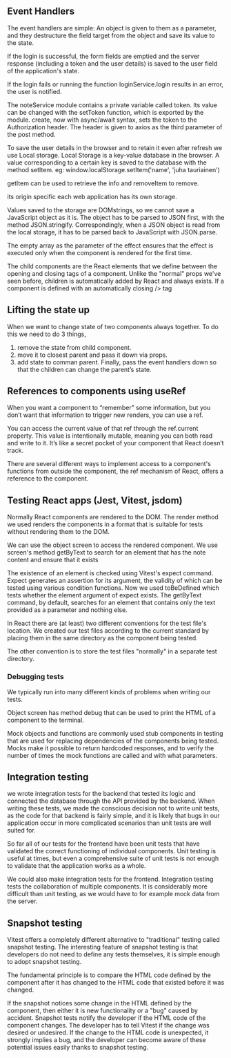 ## Event Handlers
 The event handlers are simple: An object is given to them as a parameter, and they destructure the field target from the object and save its value to the state.

 If the login is successful, the form fields are emptied and the server response (including a token and the user details) is saved to the user field of the application's state.

 If the login fails or running the function loginService.login results in an error, the user is notified.

 The noteService module contains a private variable called token. Its value can be changed with the setToken function, which is exported by the module. create, now with async/await syntax, sets the token to the Authorization header. The header is given to axios as the third parameter of the post method.

 To save the user details in the browser and to retain it even after refresh we use Local storage. Local Storage is a key-value database in the browser. A value corresponding to a certain key is saved to the database with the method setItem.
 eg: window.localStorage.setItem('name', 'juha tauriainen')
 
 getItem can be used to retrieve the info and removeItem to remove.

its origin specific each web application has its own storage.

Values saved to the storage are DOMstrings, so we cannot save a JavaScript object as it is. The object has to be parsed to JSON first, with the method JSON.stringify. Correspondingly, when a JSON object is read from the local storage, it has to be parsed back to JavaScript with JSON.parse.

The empty array as the parameter of the effect ensures that the effect is executed only when the component is rendered for the first time.

The child components are the React elements that we define between the opening and closing tags of a component. Unlike the "normal" props we've seen before, children is automatically added by React and always exists. If a component is defined with an automatically closing /> tag

## Lifting the state up
When we want to change state of two components always together. To do this we need to do 3 things,
1. remove the state from child component.
2. move it to closest parent and pass it down via props.
3. add state to comman parent. Finally, pass the event handlers down so that the children can change the parent’s state.

## References to components using useRef

When you want a component to “remember” some information, but you don’t want that information to trigger new renders, you can use a ref.

You can access the current value of that ref through the ref.current property. This value is intentionally mutable, meaning you can both read and write to it. It’s like a secret pocket of your component that React doesn’t track. 

There are several different ways to implement access to a component's functions from outside the component, the ref mechanism of React, offers a reference to the component.

## Testing React apps (Jest, Vitest, jsdom)

Normally React components are rendered to the DOM. The render method we used renders the components in a format that is suitable for tests without rendering them to the DOM.

We can use the object screen to access the rendered component. We use screen's method getByText to search for an element that has the note content and ensure that it exists

The existence of an element is checked using Vitest's expect command. Expect generates an assertion for its argument, the validity of which can be tested using various condition functions. Now we used toBeDefined which tests whether the element argument of expect exists. The getByText command, by default, searches for an element that contains only the text provided as a parameter and nothing else. 

In React there are (at least) two different conventions for the test file's location. We created our test files according to the current standard by placing them in the same directory as the component being tested.

The other convention is to store the test files "normally" in a separate test directory.

### Debugging tests
We typically run into many different kinds of problems when writing our tests.

Object screen has method debug that can be used to print the HTML of a component to the terminal. 

Mock objects and functions are commonly used stub components in testing that are used for replacing dependencies of the components being tested. Mocks make it possible to return hardcoded responses, and to verify the number of times the mock functions are called and with what parameters.

## Integration testing
we wrote integration tests for the backend that tested its logic and connected the database through the API provided by the backend. When writing these tests, we made the conscious decision not to write unit tests, as the code for that backend is fairly simple, and it is likely that bugs in our application occur in more complicated scenarios than unit tests are well suited for.

So far all of our tests for the frontend have been unit tests that have validated the correct functioning of individual components. Unit testing is useful at times, but even a comprehensive suite of unit tests is not enough to validate that the application works as a whole.

We could also make integration tests for the frontend. Integration testing tests the collaboration of multiple components. It is considerably more difficult than unit testing, as we would have to for example mock data from the server. 

## Snapshot testing
Vitest offers a completely different alternative to "traditional" testing called snapshot testing. The interesting feature of snapshot testing is that developers do not need to define any tests themselves, it is simple enough to adopt snapshot testing.

The fundamental principle is to compare the HTML code defined by the component after it has changed to the HTML code that existed before it was changed.

If the snapshot notices some change in the HTML defined by the component, then either it is new functionality or a "bug" caused by accident. Snapshot tests notify the developer if the HTML code of the component changes. The developer has to tell Vitest if the change was desired or undesired. If the change to the HTML code is unexpected, it strongly implies a bug, and the developer can become aware of these potential issues easily thanks to snapshot testing.